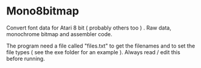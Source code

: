 # Mono8bitmap
Convert font data for Atari 8 bit ( probably others too ) . Raw data, monochrome bitmap and assembler code.

The program need a file called "files.txt" to get the filenames and to set the file types ( see the exe folder for an example ).
Always read / edit this before running.
